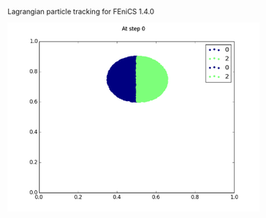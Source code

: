 Lagrangian particle tracking for FEniCS 1.4.0

![alt tag](https://github.com/MiroK/lagrangian-particles/blob/master/animation.gif)
